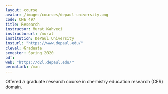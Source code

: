 ```yaml
---
layout: course
avatar: /images/courses/depaul-university.png
code: CHE 497
title: Research
instructor: Murat Kahveci
instructorurl: /murat
institution: DePaul University
insturl: "https://www.depaul.edu/"
clevel: Graduate
semester: Spring 2020
pdf:
web: "https://d2l.depaul.edu/"
permalink: /mxn
---
```


Offered a graduate research course in chemistry education research (CER) domain.